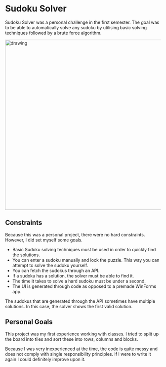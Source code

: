 # Sudoku Solver

Sudoku Solver was a personal challenge in the first semester. The goal was to be able to automatically solve any sudoku by utilising basic solving techniques followed by a brute force algorithm.

<img src="https://i.imgur.com/UUxPkor.gif" alt="drawing" width="550"/>

## Constraints 
Because this was a personal project, there were no hard constraints. However, I did set myself some goals. 

- Basic Sudoku solving techniques must be used in order to quickly find the solutions. 
- You can enter a sudoku manually and lock the puzzle. This way you can attempt to solve the sudoku yourself.
- You can fetch the sudokus through an API.
- If a sudoku has a solution, the solver must be able to find it.
- The time it takes to solve a hard sudoku must be under a second.
- The UI is generated through code as opposed to a premade WinForms app.

The sudokus that are generated through the API sometimes have multiple solutions. In this case, the solver shows the first valid solution.

## Personal Goals
This project was my first experience working with classes. I tried to split up the board into tiles and sort these into rows, columns and blocks.  

Because I was very inexperienced at the time, the code is quite messy and does not comply with single responsibility principles. If I were to write it again I could definitely improve upon it.
